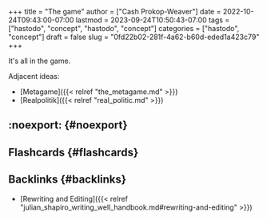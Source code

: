 +++
title = "The game"
author = ["Cash Prokop-Weaver"]
date = 2022-10-24T09:43:00-07:00
lastmod = 2023-09-24T10:50:43-07:00
tags = ["hastodo", "concept", "hastodo", "concept"]
categories = ["hastodo", "concept"]
draft = false
slug = "0fd22b02-281f-4a62-b60d-eded1a423c79"
+++

It's all in the game.

Adjacent ideas:

-   [Metagame]({{< relref "the_metagame.md" >}})
-   [Realpolitik]({{< relref "real_politic.md" >}})


## :noexport: {#noexport}


## Flashcards {#flashcards}


## Backlinks {#backlinks}

-   [Rewriting and Editing]({{< relref "julian_shapiro_writing_well_handbook.md#rewriting-and-editing" >}})

